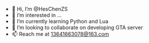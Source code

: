 - 👋 Hi, I’m @HesChenZS
- 👀 I’m interested in ...
- 🌱 I’m currently learning Python and Lua
- 💞️ I’m looking to collaborate on developing GTA server
- 📫 Reach me at 13641663078@163.com

<!---
Chenzsabc/Chenzsabc is a ✨ special ✨ repository because its `README.md` (this file) appears on your GitHub profile.
You can click the Preview link to take a look at your changes.
--->

